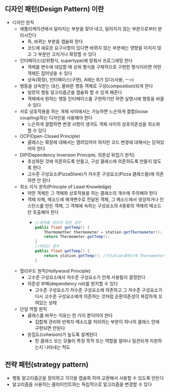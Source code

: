 ## 디자인 패턴(Design Pattern) 이란
- 디자인 원칙
  - 애플리케이션에서 달라지는 부분을 찾아 내고, 달라지지 않는 부분으로부터 분리시킨다
    - 즉, 바뀌는 부분을 캡슐화 한다
    - 코드에 새로운 요구사항이 있다면 바뀌지 않는 부분에는 영향을 미치지 않고 그 부분만 고치거나 확장할 수 있다
  - 인터페이스(상위형식, supertype)에 맞춰서 프로그래밍 한다
    - 객체를 변수에 대입할 때 상위 형식을 구체적으로 구현한 형식이라면 어떤 객체든 집어넣을 수 있다
    - 상속(확장), 인터페이스(구현), A에는 B가 있다(사용, ㅡ>)
  - 행동을 상속받는 대신, 올바른 행동 객체로 구성(composition)되게 한다
    - 일련의 행동 알고리즘군을 캡슐화 할 수 있게 해준다
    - 객체에서 원하는 행동 인터페이스를 구현하기만 하면 실행시에 행동을 바꿀 수 있다
  - 서로 상호작용을 하는 개체 사이에서는 가능하면 느슨하게 결합(loose coupling)하는 디자인을 사용해야 한다
    - 느슨하게 결합하면 변경 사항이 생겨도 객체 사이의 상호의존성을 최소화 할 수 있다
  - OCP(Open-Closed Principle)
    - 클래스는 확장에 대해서는 열려있어야 하지만 코드 변경에 대해서는 닫혀있어야 한다
  - DIP(Dependency Inversion Principle, 의존성 뒤집기 원칙)
    - 추상화된 것에 의존하도록 만들고, 구상 클래스에 의존하도록 만들지 않도록 한다
    - 고수준 구성요소(PizzaStore)가 저수준 구성요소(Pizza 클래스들)에 의존하면 안 된다
  - 최소 지식 원칙(Principle of Least Knowledge)
    - 어떤 객체든 그 객체와 상호작용을 하는 클래스의 개수에 주의해야 한다
    - 객체 자체, 메소드에 매개변수로 전달된 객체, 그 메소드에서 생성하거나 인스턴스를 만든 객체, 그 객체에 속하는 구성요소의 4종류의 객체의 메소드만 호출해야 한다
      - ```java
        //원칙을 따르지 않은 경우
        public float getTemp() {
            Thermomether thermometer = station.getThermometer(); //Station클래스에서 Thermometer객체를 받아와서 메소드 호출
            return Thermometer.getTemp();
        }
        //따르는 경우
        public float getTemp() {
            return station.getTemp(); //Station클래스에 Thermometer클래스에 요청을 해서 Temp를 받아오는 메소드를 추가
        }
        ```
  - 헐리우드 원칙(Hollywood Principle)
    - 고수준 구성요소에서 저수준 구성요소가 언제 사용될지 결정한다
    - 의존성 부패(dependency rot)를 방지할 수 있다
      - 고수준 구성요소가 저수준 구성요소에 의존하고 그 저수준 구성요소가 다시 고수준 구성요소에게 의존하는 것처럼 순환의존성이 복잡하게 꼬여있는 상태
  - 단일 역할 원칙
    - 클래스를 바꾸는 이유는 한 가지 뿐이어야 한다
      - 집합체 관리와 반복자 메소드를 처리하는 부분이 하나의 클래스 안에 구현되면 안된다
    - 응집도(cohesion)가 높도록 설계된다
      - 한 클래스 또는 모듈이 특정 목적 또는 역할을 얼마나 일관되게 지원하는지 나타내는 척도




## 전략 패턴(strategy pattern)
- 행동 알고리즘군을 정의하고 각각을 캡술화 하여 교환해서 사용할 수 있도록 만든다
- 알고리즘을 사용하는 클라이언트와는 독립적으로 알고리즘을 변경할 수 있다













                                               